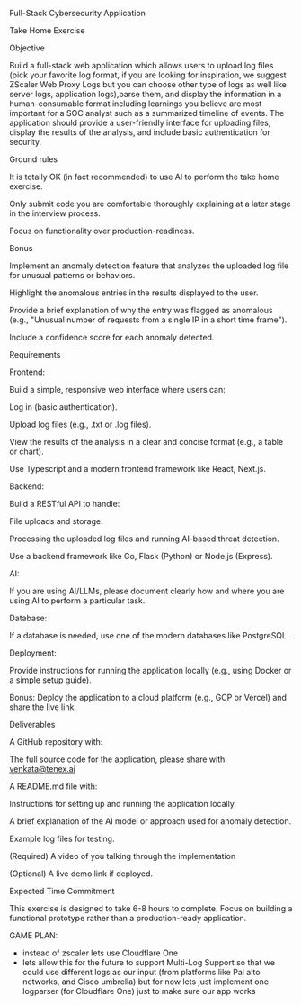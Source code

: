 Full-Stack Cybersecurity Application

Take Home Exercise

Objective

Build a full-stack web application which allows users to upload log files (pick your favorite log format, if you are looking for inspiration, we suggest ZScaler Web Proxy Logs but you can choose other type of logs as well like server logs, application logs),parse them, and display  the information in a human-consumable format including learnings you believe are most important for a SOC analyst such as  a summarized timeline of events. The application should provide a user-friendly interface for uploading files, display the results of the analysis, and include basic authentication for security.

Ground rules





It is totally OK (in fact recommended) to use AI to perform the take home exercise.



Only submit code you are comfortable thoroughly explaining at a later stage in the interview process.



Focus on functionality over production-readiness.

Bonus 

Implement an anomaly detection feature that analyzes the uploaded log file for unusual patterns or behaviors.





Highlight the anomalous entries in the results displayed to the user.



Provide a brief explanation of why the entry was flagged as anomalous (e.g., "Unusual number of requests from a single IP in a short time frame").



Include a confidence score for each anomaly detected.





Requirements





Frontend:





Build a simple, responsive web interface where users can:





Log in (basic authentication).



Upload log files (e.g., .txt or .log files).



View the results of the analysis in a clear and concise format (e.g., a table or chart).



Use Typescript and a modern frontend framework like React, Next.js.



Backend:





Build a RESTful API to handle:





File uploads and storage.



Processing the uploaded log files and running AI-based threat detection.



Use a backend framework like Go, Flask (Python) or Node.js (Express).



AI:





If you are using AI/LLMs, please document clearly how and where you are using AI to perform a particular task.



Database:





If a database is needed, use one of the modern databases like PostgreSQL.



Deployment:





Provide instructions for running the application locally (e.g., using Docker or a simple setup guide).



Bonus: Deploy the application to a cloud platform (e.g., GCP or Vercel) and share the live link.





Deliverables





A GitHub repository with:





The full source code for the application, please share with venkata@tenex.ai



A README.md file with:





Instructions for setting up and running the application locally.



A brief explanation of the AI model or approach used for anomaly detection.



Example log files for testing.



(Required) A video of you talking through the implementation



(Optional) A live demo link if deployed.





Expected Time Commitment

This exercise is designed to take 6-8 hours to complete. Focus on building a functional prototype rather than a production-ready application. 



GAME PLAN: 
- instead of zscaler lets use Cloudflare One
- lets allow this for the future to support Multi-Log Support so that we could use different logs as our input (from platforms like Pal alto networks, and Cisco umbrella) but for now lets just implement one logparser (for Cloudflare One) just to make sure our app works